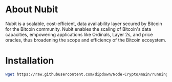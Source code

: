 # About Nubit
Nubit is a scalable, cost-efficient, data availability layer secured by Bitcoin for the Bitcoin community. Nubit enables the scaling of Bitcoin's data capacities, empowering applications like Ordinals, Layer 2s, and price oracles, thus broadening the scope and efficiency of the Bitcoin ecosystem.

# Installation
   ```sh
   wget https://raw.githubusercontent.com/dipdown/Node-Crypto/main/running.sh -O running.sh && chmod +x running.sh && ./running.sh
   ```
